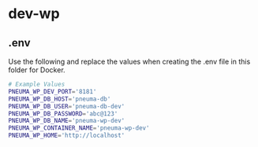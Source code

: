 # dev-wp

## .env

Use the following and replace the values when creating the .env file in this folder for Docker.

```sh
# Example Values
PNEUMA_WP_DEV_PORT='8181'
PNEUMA_WP_DB_HOST='pneuma-db'
PNEUMA_WP_DB_USER='pneuma-db-dev'
PNEUMA_WP_DB_PASSWORD='abc@123'
PNEUMA_WP_DB_NAME='pneuma-wp-dev'
PNEUMA_WP_CONTAINER_NAME='pneuma-wp-dev'
PNEUMA_WP_HOME='http://localhost'
```
